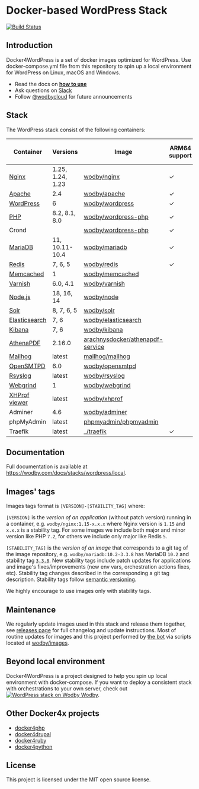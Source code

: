 # Docker-based WordPress Stack

[![Build Status](https://github.com/wodby/docker4wordpress/workflows/Run%20tests/badge.svg)](https://github.com/wodby/docker4wordpress/actions)

## Introduction

Docker4WordPress is a set of docker images optimized for WordPress. Use docker-compose.yml file from this repository to spin up a local environment for WordPress on Linux, macOS and Windows. 

* Read the docs on [**how to use**](https://wodby.com/docs/stacks/wordpress/local#usage)
* Ask questions on [Slack](http://slack.wodby.com/)
* Follow [@wodbycloud](https://twitter.com/wodbycloud) for future announcements

## Stack

The WordPress stack consist of the following containers:

| Container       | Versions         | Image                              | ARM64 support | Enabled by default |
|-----------------|------------------|------------------------------------|---------------|--------------------|
| [Nginx]         | 1.25, 1.24, 1.23 | [wodby/nginx]                      | ✓             | ✓                  |
| [Apache]        | 2.4              | [wodby/apache]                     | ✓             |                    |
| [WordPress]     | 6                | [wodby/wordpress]                  | ✓             | ✓                  |
| [PHP]           | 8.2, 8.1, 8.0    | [wodby/wordpress-php]              | ✓             |                    |
| Crond           |                  | [wodby/wordpress-php]              | ✓             | ✓                  |
| [MariaDB]       | 11, 10.11-10.4   | [wodby/mariadb]                    | ✓             | ✓                  |
| [Redis]         | 7, 6, 5          | [wodby/redis]                      | ✓             |                    |
| [Memcached]     | 1                | [wodby/memcached]                  |               |                    |
| [Varnish]       | 6.0, 4.1         | [wodby/varnish]                    |               |                    |
| [Node.js]       | 18, 16, 14       | [wodby/node]                       |               |                    |
| [Solr]          | 8, 7, 6, 5       | [wodby/solr]                       |               |                    |
| [Elasticsearch] | 7, 6             | [wodby/elasticsearch]              |               |                    |
| [Kibana]        | 7, 6             | [wodby/kibana]                     |               |                    |
| [AthenaPDF]     | 2.16.0           | [arachnysdocker/athenapdf-service] |               |                    |
| [Mailhog]       | latest           | [mailhog/mailhog]                  |               | ✓                  |
| [OpenSMTPD]     | 6.0              | [wodby/opensmtpd]                  |               |                    |
| [Rsyslog]       | latest           | [wodby/rsyslog]                    |               |                    |
| [Webgrind]      | 1                | [wodby/webgrind]                   |               |                    |
| [XHProf viewer] | latest           | [wodby/xhprof]                     |               |                    |
| Adminer         | 4.6              | [wodby/adminer]                    |               |                    |
| phpMyAdmin      | latest           | [phpmyadmin/phpmyadmin]            |               |                    |
| Traefik         | latest           | [_/traefik]                        | ✓             | ✓                  |
                                                                                                 
## Documentation                                                                                 

Full documentation is available at https://wodby.com/docs/stacks/wordpress/local.

## Images' tags

Images tags format is `[VERSION]-[STABILITY_TAG]` where:

`[VERSION]` is the _version of an application_ (without patch version) running in a container, e.g. `wodby/nginx:1.15-x.x.x` where Nginx version is `1.15` and `x.x.x` is a stability tag. For some images we include both major and minor version like PHP `7.2`, for others we include only major like Redis `5`. 

`[STABILITY_TAG]` is the _version of an image_ that corresponds to a git tag of the image repository, e.g. `wodby/mariadb:10.2-3.3.8` has MariaDB `10.2` and stability tag [`3.3.8`](https://github.com/wodby/mariadb/releases/tag/3.3.8). New stability tags include patch updates for applications and image's fixes/improvements (new env vars, orchestration actions fixes, etc). Stability tag changes described in the corresponding a git tag description. Stability tags follow [semantic versioning](https://semver.org/).

We highly encourage to use images only with stability tags.

## Maintenance

We regularly update images used in this stack and release them together, see [releases page](https://github.com/wodby/docker4wordpress/releases) for full changelog and update instructions. Most of routine updates for images and this project performed by [the bot](https://github.com/wodbot) via scripts located at [wodby/images](https://github.com/wodby/images).

## Beyond local environment

Docker4WordPress is a project designed to help you spin up local environment with docker-compose. If you want to deploy a consistent stack with orchestrations to your own server, check out [![WordPress stack on Wodby](https://www.google.com/s2/favicons?domain=wodby.com) Wodby](https://wodby.com/stacks/wordpress).

## Other Docker4x projects

* [docker4php](https://github.com/wodby/docker4php)
* [docker4drupal](https://github.com/wodby/docker4drupal)
* [docker4ruby](https://github.com/wodby/docker4ruby)
* [docker4python](https://github.com/wodby/docker4python)

## License

This project is licensed under the MIT open source license.

[Apache]: https://wodby.com/docs/stacks/wordpress/containers#apache
[AthenaPDF]: https://wodby.com/docs/stacks/wordpress/containers#athenapdf
[Elasticsearch]: https://wodby.com/docs/stacks/elasticsearch
[Kibana]: https://wodby.com/docs/stacks/elasticsearch
[Mailhog]: https://wodby.com/docs/stacks/wordpress/containers#mailhog
[MariaDB]: https://wodby.com/docs/stacks/wordpress/containers#mariadb
[Memcached]: https://wodby.com/docs/stacks/wordpress/containers#memcached
[Nginx]: https://wodby.com/docs/stacks/wordpress/containers#nginx
[Node.js]: https://wodby.com/docs/stacks/wordpress/containers#nodejs
[OpenSMTPD]: https://wodby.com/docs/stacks/wordpress/containers#opensmtpd
[PHP]: https://wodby.com/docs/stacks/wordpress/containers#php
[Redis]: https://wodby.com/docs/stacks/wordpress/containers#redis
[Rsyslog]: https://wodby.com/docs/stacks/wordpress/containers#rsyslog
[Solr]: https://wodby.com/docs/stacks/solr
[Varnish]: https://wodby.com/docs/stacks/wordpress/containers#varnish
[Webgrind]: https://wodby.com/docs/stacks/wordpress/containers#webgrind
[Wordpress]: https://wodby.com/docs/stacks/wordpress/containers#php
[XHProf viewer]: https://wodby.com/docs/stacks/php/containers#xhprof-viewer

[_/traefik]: https://hub.docker.com/_/traefik
[arachnysdocker/athenapdf-service]: https://hub.docker.com/r/arachnysdocker/athenapdf-service
[mailhog/mailhog]: https://hub.docker.com/r/mailhog/mailhog
[phpmyadmin/phpmyadmin]: https://hub.docker.com/r/phpmyadmin/phpmyadmin
[wodby/adminer]: https://github.com/wodby/adminer
[wodby/apache]: https://github.com/wodby/apache
[wodby/elasticsearch]: https://github.com/wodby/elasticsearch
[wodby/kibana]: https://github.com/wodby/kibana
[wodby/mariadb]: https://github.com/wodby/mariadb
[wodby/memcached]: https://github.com/wodby/memcached
[wodby/nginx]: https://github.com/wodby/nginx
[wodby/node]: https://github.com/wodby/node
[wodby/opensmtpd]: https://github.com/wodby/opensmtpd
[wodby/redis]: https://github.com/wodby/redis
[wodby/rsyslog]: https://github.com/wodby/rsyslog
[wodby/solr]: https://github.com/wodby/solr
[wodby/varnish]: https://github.com/wodby/varnish
[wodby/webgrind]: https://hub.docker.com/r/wodby/webgrind
[wodby/wordpress-php]: https://github.com/wodby/wordpress-php
[wodby/wordpress]: https://github.com/wodby/wordpress
[wodby/xhprof]: https://github.com/wodby/xhprof
